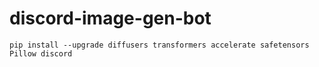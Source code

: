 # discord-image-gen-bot
`pip install --upgrade diffusers transformers accelerate safetensors Pillow discord`

